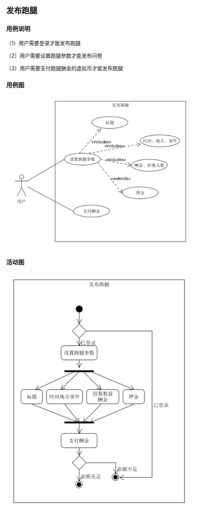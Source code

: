 ## 发布跑腿

### 用例说明

（1）用户需要登录才能发布跑腿

（2）用户需要设置跑腿参数才能发布问卷

（3）用户需要支付跑腿酬金的虚拟币才能发布跑腿

### 用例图

![发布问卷用例图](./../pic/createFavor.png)

### 活动图

![登录活动图](./../pic/createFavorAC.png)

